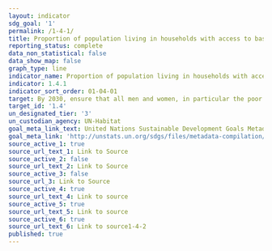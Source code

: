 ```yaml
---
layout: indicator
sdg_goal: '1'
permalink: /1-4-1/
title: Proportion of population living in households with access to basic services
reporting_status: complete
data_non_statistical: false
data_show_map: false
graph_type: line
indicator_name: Proportion of population living in households with access to basic services
indicator: 1.4.1
indicator_sort_order: 01-04-01
target: By 2030, ensure that all men and women, in particular the poor and the vulnerable, have equal rights to economic resources, as well as access to basic services, ownership and control over land and other forms of property, inheritance, natural resources, appropriate new technology and financial services, including microfinance. 
target_id: '1.4'
un_designated_tier: '3'
un_custodian_agency: UN-Habitat
goal_meta_link_text: United Nations Sustainable Development Goals Metadata (pdf 894kB)
goal_meta_link: 'http://unstats.un.org/sdgs/files/metadata-compilation/Metadata-Goal-1.pdf'
source_active_1: true
source_url_text_1: Link to Source
source_active_2: false
source_url_text_2: Link to Source
source_active_3: false
source_url_3: Link to Source
source_active_4: true
source_url_text_4: Link to source
source_active_5: true
source_url_text_5: Link to source
source_active_6: true
source_url_text_6: Link to source1-4-2
published: true
---
```

